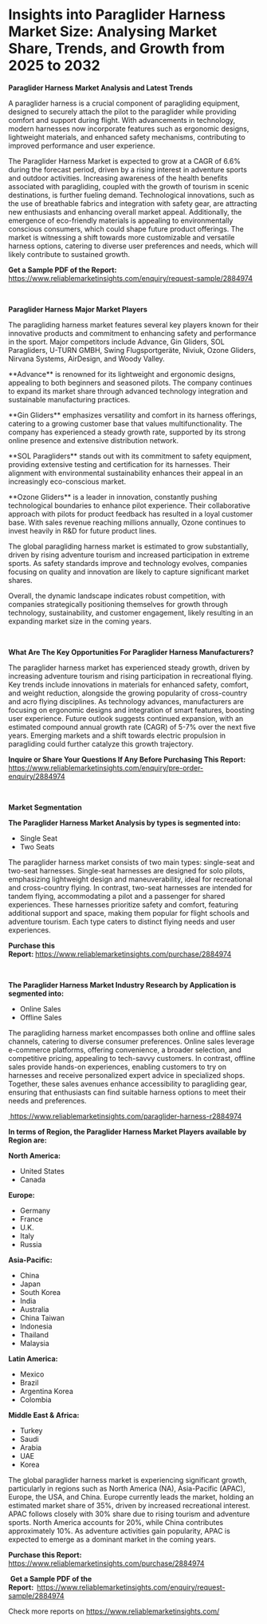 <p><h1>Insights into Paraglider Harness Market Size: Analysing Market Share, Trends, and Growth from 2025 to 2032</h1></p><p><strong>Paraglider Harness Market Analysis and Latest Trends</strong></p>
<p><p>A paraglider harness is a crucial component of paragliding equipment, designed to securely attach the pilot to the paraglider while providing comfort and support during flight. With advancements in technology, modern harnesses now incorporate features such as ergonomic designs, lightweight materials, and enhanced safety mechanisms, contributing to improved performance and user experience.</p><p>The Paraglider Harness Market is expected to grow at a CAGR of 6.6% during the forecast period, driven by a rising interest in adventure sports and outdoor activities. Increasing awareness of the health benefits associated with paragliding, coupled with the growth of tourism in scenic destinations, is further fueling demand. Technological innovations, such as the use of breathable fabrics and integration with safety gear, are attracting new enthusiasts and enhancing overall market appeal. Additionally, the emergence of eco-friendly materials is appealing to environmentally conscious consumers, which could shape future product offerings. The market is witnessing a shift towards more customizable and versatile harness options, catering to diverse user preferences and needs, which will likely contribute to sustained growth.</p></p>
<p><strong>Get a Sample PDF of the Report:&nbsp;</strong> <a href="https://www.reliablemarketinsights.com/enquiry/request-sample/2884974?utm_campaign=2218&utm_medium=2&utm_source=Github&utm_content=ia&utm_term=13032025&utm_id=paraglider-harness">https://www.reliablemarketinsights.com/enquiry/request-sample/2884974</a></p>
<p>&nbsp;</p>
<p><strong>Paraglider Harness Major Market Players</strong></p>
<p><p>The paragliding harness market features several key players known for their innovative products and commitment to enhancing safety and performance in the sport. Major competitors include Advance, Gin Gliders, SOL Paragliders, U-TURN GMBH, Swing Flugsportgeräte, Niviuk, Ozone Gliders, Nirvana Systems, AirDesign, and Woody Valley.</p><p>**Advance** is renowned for its lightweight and ergonomic designs, appealing to both beginners and seasoned pilots. The company continues to expand its market share through advanced technology integration and sustainable manufacturing practices. </p><p>**Gin Gliders** emphasizes versatility and comfort in its harness offerings, catering to a growing customer base that values multifunctionality. The company has experienced a steady growth rate, supported by its strong online presence and extensive distribution network.</p><p>**SOL Paragliders** stands out with its commitment to safety equipment, providing extensive testing and certification for its harnesses. Their alignment with environmental sustainability enhances their appeal in an increasingly eco-conscious market.</p><p>**Ozone Gliders** is a leader in innovation, constantly pushing technological boundaries to enhance pilot experience. Their collaborative approach with pilots for product feedback has resulted in a loyal customer base. With sales revenue reaching millions annually, Ozone continues to invest heavily in R&D for future product lines.</p><p>The global paragliding harness market is estimated to grow substantially, driven by rising adventure tourism and increased participation in extreme sports. As safety standards improve and technology evolves, companies focusing on quality and innovation are likely to capture significant market shares.</p><p>Overall, the dynamic landscape indicates robust competition, with companies strategically positioning themselves for growth through technology, sustainability, and customer engagement, likely resulting in an expanding market size in the coming years.</p></p>
<p>&nbsp;</p>
<p><strong>What Are The Key Opportunities For Paraglider Harness Manufacturers?</strong></p>
<p><p>The paraglider harness market has experienced steady growth, driven by increasing adventure tourism and rising participation in recreational flying. Key trends include innovations in materials for enhanced safety, comfort, and weight reduction, alongside the growing popularity of cross-country and acro flying disciplines. As technology advances, manufacturers are focusing on ergonomic designs and integration of smart features, boosting user experience. Future outlook suggests continued expansion, with an estimated compound annual growth rate (CAGR) of 5-7% over the next five years. Emerging markets and a shift towards electric propulsion in paragliding could further catalyze this growth trajectory.</p></p>
<p><strong>Inquire or Share Your Questions If Any Before Purchasing This Report:</strong> <a href="https://www.reliablemarketinsights.com/enquiry/pre-order-enquiry/2884974?utm_campaign=2218&utm_medium=2&utm_source=Github&utm_content=ia&utm_term=13032025&utm_id=paraglider-harness">https://www.reliablemarketinsights.com/enquiry/pre-order-enquiry/2884974</a></p>
<p>&nbsp;</p>
<p><strong>Market Segmentation</strong></p>
<p><strong>The Paraglider Harness Market Analysis by types is segmented into:</strong></p>
<p><ul><li>Single Seat</li><li>Two Seats</li></ul></p>
<p><p>The paraglider harness market consists of two main types: single-seat and two-seat harnesses. Single-seat harnesses are designed for solo pilots, emphasizing lightweight design and maneuverability, ideal for recreational and cross-country flying. In contrast, two-seat harnesses are intended for tandem flying, accommodating a pilot and a passenger for shared experiences. These harnesses prioritize safety and comfort, featuring additional support and space, making them popular for flight schools and adventure tourism. Each type caters to distinct flying needs and user experiences.</p></p>
<p><strong>Purchase this Report:&nbsp;</strong><a href="https://www.reliablemarketinsights.com/purchase/2884974?utm_campaign=2218&utm_medium=2&utm_source=Github&utm_content=ia&utm_term=13032025&utm_id=paraglider-harness">https://www.reliablemarketinsights.com/purchase/2884974</a></p>
<p>&nbsp;</p>
<p><strong>The Paraglider Harness Market Industry Research by Application is segmented into:</strong></p>
<p><ul><li>Online Sales</li><li>Offline Sales</li></ul></p>
<p><p>The paragliding harness market encompasses both online and offline sales channels, catering to diverse consumer preferences. Online sales leverage e-commerce platforms, offering convenience, a broader selection, and competitive pricing, appealing to tech-savvy customers. In contrast, offline sales provide hands-on experiences, enabling customers to try on harnesses and receive personalized expert advice in specialized shops. Together, these sales avenues enhance accessibility to paragliding gear, ensuring that enthusiasts can find suitable harness options to meet their needs and preferences.</p></p>
<p><a href="https://www.reliablemarketinsights.com/paraglider-harness-r2884974?utm_campaign=2218&utm_medium=2&utm_source=Github&utm_content=ia&utm_term=13032025&utm_id=paraglider-harness">&nbsp;https://www.reliablemarketinsights.com/paraglider-harness-r2884974</a></p>
<p><strong>In terms of Region, the Paraglider Harness Market Players available by Region are:</strong></p>
<p>
    <p> <strong> North America: </strong>
        <ul>
            <li>United States</li>
            <li>Canada</li>
        </ul>
        </p> 
    <p> <strong> Europe: </strong>
        <ul>
            <li>Germany</li>
            <li>France</li>
            <li>U.K.</li>
            <li>Italy</li>
            <li>Russia</li>
        </ul>
        </p> 
    <p> <strong> Asia-Pacific: </strong>
        <ul>
            <li>China</li>
            <li>Japan</li>
            <li>South Korea</li>
            <li>India</li>
            <li>Australia</li>
            <li>China Taiwan</li>
            <li>Indonesia</li>
            <li>Thailand</li>
            <li>Malaysia</li>
        </ul>
        </p> 
    <p> <strong> Latin America: </strong>
        <ul>
            <li>Mexico</li>
            <li>Brazil</li>
            <li>Argentina Korea</li>
            <li>Colombia</li>
        </ul>
        </p> 
    <p> <strong> Middle East & Africa: </strong>
        <ul>
            <li>Turkey</li>
            <li>Saudi</li>
            <li>Arabia</li>
            <li>UAE</li>
            <li>Korea</li>
        </ul>
    </p>
    </p>
<p><p>The global paraglider harness market is experiencing significant growth, particularly in regions such as North America (NA), Asia-Pacific (APAC), Europe, the USA, and China. Europe currently leads the market, holding an estimated market share of 35%, driven by increased recreational interest. APAC follows closely with 30% share due to rising tourism and adventure sports. North America accounts for 20%, while China contributes approximately 10%. As adventure activities gain popularity, APAC is expected to emerge as a dominant market in the coming years.</p></p>
<p><strong>Purchase this Report: </strong><a href="https://www.reliablemarketinsights.com/purchase/2884974?utm_campaign=2218&utm_medium=2&utm_source=Github&utm_content=ia&utm_term=13032025&utm_id=paraglider-harness">https://www.reliablemarketinsights.com/purchase/2884974</a></p>
<p>&nbsp;<strong>Get a Sample PDF of the Report:&nbsp;&nbsp;</strong><a href="https://www.reliablemarketinsights.com/enquiry/request-sample/2884974?utm_campaign=2218&utm_medium=2&utm_source=Github&utm_content=ia&utm_term=13032025&utm_id=paraglider-harness">https://www.reliablemarketinsights.com/enquiry/request-sample/2884974</a></p>
<p><strong></strong></p>
<p>Check more reports on <a href="https://www.reliablemarketinsights.com/?utm_campaign=2218&utm_medium=2&utm_source=Github&utm_content=ia&utm_term=13032025&utm_id=paraglider-harness">https://www.reliablemarketinsights.com/</a></p>